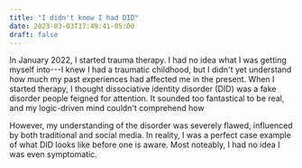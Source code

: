 ```yaml
---
title: "I didn't know I had DID"
date: 2023-03-03T17:49:41-05:00
draft: false
---
```


In January 2022, I started trauma therapy. I had no idea what I was getting myself into---I knew I had a traumatic childhood, but I didn't yet understand how much my past experiences had affected me in the present. When I started therapy, I thought dissociative identity disorder (DID) was a fake disorder people feigned for attention. It sounded too fantastical to be real, and my logic-driven mind couldn't comprehend how 

However, my understanding of the disorder was severely flawed, influenced by both traditional and social media. In reality, I was a perfect case example of what DID looks like before one is aware. Most noteably, I had no idea I was even symptomatic.
